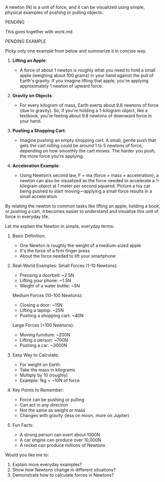A newton (N) is a unit of force, and it can be visualized using simple, physical examples of pushing or pulling objects.

PENDING

This goes together with work.md


PENDING EXAMPLE

Picky only one example from below and summarize it in concise way.

1. **Lifting an Apple**:
   - A force of about 1 newton is roughly what you need to hold a small apple (weighing about 100 grams) in your hand against the pull of Earth's gravity. If you imagine lifting that apple, you're applying approximately 1 newton of upward force.

2. **Gravity on Objects**:
   - For every kilogram of mass, Earth exerts about 9.8 newtons of force (due to gravity). So, if you're holding a 1-kilogram object, like a textbook, you’re feeling about 9.8 newtons of downward force in your hand.

3. **Pushing a Shopping Cart**:
   - Imagine pushing an empty shopping cart. A small, gentle push that gets the cart rolling could be around 1 to 5 newtons of force, depending on how smoothly the cart moves. The harder you push, the more force you're applying.

4. **Acceleration Example**:
   - Using Newton’s second law, F = ma (force = mass × acceleration), a newton can also be visualized as the force needed to accelerate a 1-kilogram object at 1 meter per second squared. Picture a toy car being pushed to start moving—applying a small force results in a small acceleration.

By relating the newton to common tasks like lifting an apple, holding a book, or pushing a cart, it becomes easier to understand and visualize this unit of force in everyday life.

Let me explain the Newton in simple, everyday terms:

1. Basic Definition:
   - One Newton is roughly the weight of a medium-sized apple
   - It's the force of a firm finger press
   - About the force needed to lift your smartphone

2. Real-World Examples:
   Small Forces (1-10 Newtons):
   - Pressing a doorbell: ~2.5N
   - Lifting your phone: ~1.5N
   - Weight of a water bottle: ~5N

   Medium Forces (10-100 Newtons):
   - Closing a door: ~15N
   - Lifting a laptop: ~25N
   - Pushing a shopping cart: ~40N

   Large Forces (>100 Newtons):
   - Moving furniture: ~200N
   - Lifting a person: ~700N
   - Pushing a car: ~3000N

3. Easy Way to Calculate:
   - For weight on Earth:
   - Take the mass in kilograms
   - Multiply by 10 (roughly)
   - Example: 1kg = ~10N of force

4. Key Points to Remember:
   - Force can be pushing or pulling
   - Can act in any direction
   - Not the same as weight or mass
   - Changes with gravity (less on moon, more on Jupiter)

5. Fun Facts:
   - A strong person can exert about 1000N
   - A car engine can produce over 10,000N
   - A rocket can produce millions of Newtons

Would you like me to:
1. Explain more everyday examples?
2. Show how Newtons change in different situations?
3. Demonstrate how to calculate forces in Newtons?
